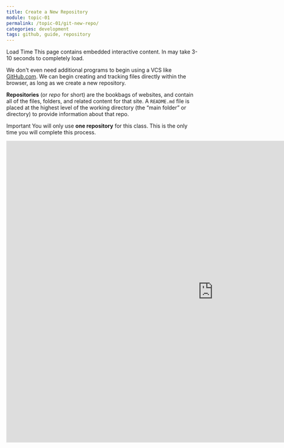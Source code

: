 ```yaml
---
title: Create a New Repository
module: topic-01
permalink: /topic-01/git-new-repo/
categories: development
tags: github, guide, repository
---
```


<div class="divider-heading"></div>

<span class="label label-warning">Load Time</span> This page contains embedded interactive content. In may take 3-10 seconds to completely load.

We don't even need additional programs to begin using a VCS like [GitHub.com](https://github.com/). We can begin creating and tracking files directly within the browser, as long as we create a new repository.

**Repositories** (or _repo_ for short) are the bookbags of websites, and contain all of the files, folders, and related content for that site. A `README.md` file is placed at the highest level of the working directory (the “main folder” or directory) to provide information about that repo.

<span class="label label-danger">Important</span> You will only use **one repository** for this class. This is the only time you will complete this process.

<iframe src="https://h5p.org/h5p/embed/412442" width="1090" height="794" frameborder="0" allowfullscreen="allowfullscreen"></iframe>

